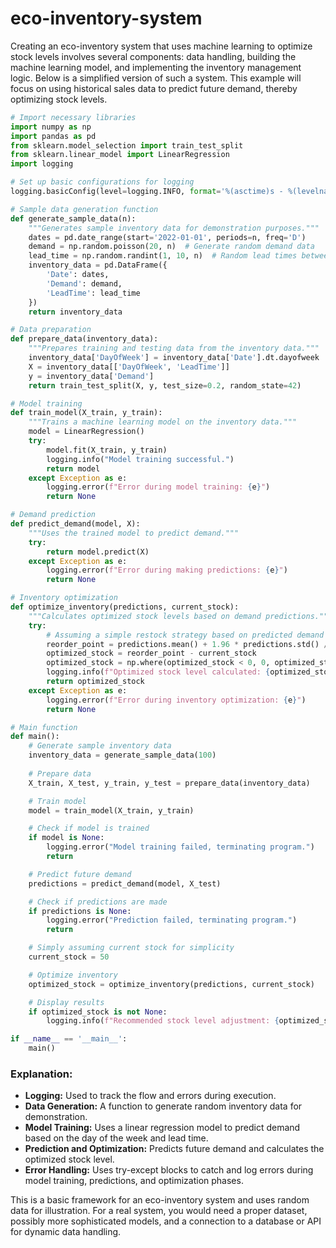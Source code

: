 # eco-inventory-system

Creating an eco-inventory system that uses machine learning to optimize stock levels involves several components: data handling, building the machine learning model, and implementing the inventory management logic. Below is a simplified version of such a system. This example will focus on using historical sales data to predict future demand, thereby optimizing stock levels. 

```python
# Import necessary libraries
import numpy as np
import pandas as pd
from sklearn.model_selection import train_test_split
from sklearn.linear_model import LinearRegression
import logging

# Set up basic configurations for logging
logging.basicConfig(level=logging.INFO, format='%(asctime)s - %(levelname)s - %(message)s')

# Sample data generation function
def generate_sample_data(n):
    """Generates sample inventory data for demonstration purposes."""
    dates = pd.date_range(start='2022-01-01', periods=n, freq='D')
    demand = np.random.poisson(20, n)  # Generate random demand data
    lead_time = np.random.randint(1, 10, n)  # Random lead times between 1 to 10 days
    inventory_data = pd.DataFrame({
        'Date': dates,
        'Demand': demand,
        'LeadTime': lead_time
    })
    return inventory_data

# Data preparation
def prepare_data(inventory_data):
    """Prepares training and testing data from the inventory data."""
    inventory_data['DayOfWeek'] = inventory_data['Date'].dt.dayofweek
    X = inventory_data[['DayOfWeek', 'LeadTime']]
    y = inventory_data['Demand']
    return train_test_split(X, y, test_size=0.2, random_state=42)

# Model training
def train_model(X_train, y_train):
    """Trains a machine learning model on the inventory data."""
    model = LinearRegression()
    try:
        model.fit(X_train, y_train)
        logging.info("Model training successful.")
        return model
    except Exception as e:
        logging.error(f"Error during model training: {e}")
        return None

# Demand prediction
def predict_demand(model, X):
    """Uses the trained model to predict demand."""
    try:
        return model.predict(X)
    except Exception as e:
        logging.error(f"Error during making predictions: {e}")
        return None

# Inventory optimization
def optimize_inventory(predictions, current_stock):
    """Calculates optimized stock levels based on demand predictions."""
    try:
        # Assuming a simple restock strategy based on predicted demand
        reorder_point = predictions.mean() + 1.96 * predictions.std() / np.sqrt(len(predictions))
        optimized_stock = reorder_point - current_stock
        optimized_stock = np.where(optimized_stock < 0, 0, optimized_stock)
        logging.info(f"Optimized stock level calculated: {optimized_stock}")
        return optimized_stock
    except Exception as e:
        logging.error(f"Error during inventory optimization: {e}")
        return None

# Main function
def main():
    # Generate sample inventory data
    inventory_data = generate_sample_data(100)
    
    # Prepare data
    X_train, X_test, y_train, y_test = prepare_data(inventory_data)

    # Train model
    model = train_model(X_train, y_train)

    # Check if model is trained
    if model is None:
        logging.error("Model training failed, terminating program.")
        return

    # Predict future demand
    predictions = predict_demand(model, X_test)

    # Check if predictions are made
    if predictions is None:
        logging.error("Prediction failed, terminating program.")
        return

    # Simply assuming current stock for simplicity
    current_stock = 50

    # Optimize inventory
    optimized_stock = optimize_inventory(predictions, current_stock)

    # Display results
    if optimized_stock is not None:
        logging.info(f"Recommended stock level adjustment: {optimized_stock}")

if __name__ == '__main__':
    main()
```

### Explanation:
- **Logging:** Used to track the flow and errors during execution.
- **Data Generation:** A function to generate random inventory data for demonstration.
- **Model Training:** Uses a linear regression model to predict demand based on the day of the week and lead time.
- **Prediction and Optimization:** Predicts future demand and calculates the optimized stock level.
- **Error Handling:** Uses try-except blocks to catch and log errors during model training, predictions, and optimization phases.

This is a basic framework for an eco-inventory system and uses random data for illustration. For a real system, you would need a proper dataset, possibly more sophisticated models, and a connection to a database or API for dynamic data handling.